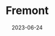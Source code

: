 ---
title: "Fremont"
cc-type: neighborhood
date: 2023-06-24
hashtag: fremont
subdivision-of:
  - Seattle
tags:
  - neighborhood
  - Seattle
---